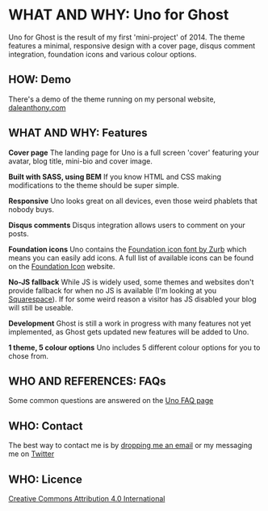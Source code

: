 # WHAT AND WHY: Uno for Ghost


Uno for Ghost is the result of my first 'mini-project' of 2014. The theme features a minimal, responsive design with a cover page, disqus comment integration, foundation icons and various colour options.


## HOW: Demo
There's a demo of the theme running on my personal website, [daleanthony.com](http://daleanthony.com)


## WHAT AND WHY: Features

**Cover page**
The landing page for Uno is a full screen 'cover' featuring your avatar, blog title, mini-bio and cover image.

**Built with SASS, using BEM**
If you know HTML and CSS making modifications to the theme should be super simple.

**Responsive**
Uno looks great on all devices, even those weird phablets that nobody buys.

**Disqus comments**
Disqus integration allows users to comment on your posts.

**Foundation icons**
Uno contains the [Foundation icon font by Zurb](http://zurb.com/playground/foundation-icon-fonts-3) which means you can easily add icons. A full list of available icons can be found on the [Foundation Icon](http://zurb.com/playground/foundation-icon-fonts-3) website.

**No-JS fallback**
While JS is widely used, some themes and websites don't provide fallback for when no JS is available (I'm looking at you [Squarespace](http://blog.squarespace.com/)). If for some weird reason a visitor has JS disabled your blog will still be useable.

**Development**
Ghost is still a work in progress with many features not yet implemented, as Ghost gets updated new features will be added to Uno.

**1 theme, 5 colour options**
Uno includes 5 different colour options for you to chose from.

## WHO AND REFERENCES: FAQs

Some common questions are answered on the [Uno FAQ page](http://daleanthony.com/uno-faq/)

## WHO: Contact

The best way to contact me is by [dropping me an email](dale@daleanthony.com) or my messaging me on [Twitter](https://twitter.com/daleanthony)

## WHO: Licence

[Creative Commons Attribution 4.0 International](http://creativecommons.org/licenses/by/4.0/)
